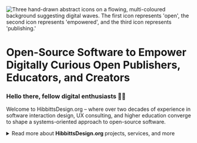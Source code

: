 <img src="https://github.com/user-attachments/assets/885d5aec-3a0f-40d6-bd52-55371dd4c1d7" alt="Three hand-drawn abstract icons on a flowing, multi-coloured background suggesting digital waves. The first icon represents 'open', the second icon represents 'empowered', and the third icon represents 'publishing.'" title="Image created by Jason Toal of Same Page Studio">

<h1>Open-Source Software to Empower Digitally Curious Open Publishers, Educators, and&nbsp;Creators</h1> 

### Hello there, fellow digital enthusiasts 👋🏼

Welcome to HibbittsDesign.org – where over two decades of experience in software interaction design, UX consulting, and higher education converge to shape a systems-oriented approach to open-source software.

<details>

<summary> Read more about <strong> HibbittsDesign.org </strong> projects, services, and more </summary>

## What’s happening these days?
### 💻 Docsify Projects (docsify.js.org)
A documentation-style platform for Markdown publishing that requires no Web server or build process, making it accessible to a broader audience.

#### Docsify Web App
- [Docsify-This.net](http://docsify-this.net/) for open publishers, educators, and those seeking a simple way to share publicly accessible Markdown content

  - Loadable configurations of popular LMS content styles for Docsify-This:
    - [Brightspace Config](http://load-brightspace.docsify-this.net)
    - [Canvas Config](http://load-canvas.docsify-this.net)
    - [Moodle Config](http://load-moodle.docsify-this.net)
    - [Sakai Config](http://load-sakai.docsify-this.net)

#### Docsify Starter Kits
- [Docsify Open Course Starter Kit](https://github.com/hibbitts-design/docsify-open-course-starter-kit) for course authors and facilitators

  - Example Open Course Starter Kit variations:
      - [Light/Dark Theme](https://github.com/hibbitts-design/demo-docsify-open-course-starter-kit-dark-mode-auto)
      - [Dark Theme](https://github.com/hibbitts-design/demo-docsify-open-course-starter-kit-dark)
      - [SFU-branded Colors Theme](https://github.com/hibbitts-design/demo-docsify-open-course-starter-kit-sfu)
      - [SFU-branded Colors Dual Visual Style Theme](https://github.com/hibbitts-design/demo-docsify-open-course-starter-kit-sfu-dual-visual-styling)

- [Docsify Open MultiCourse Starter Kit](https://github.com/hibbitts-design/docsify-open-multicourse-starter-kit) for course authors and facilitators managing multiple courses

- [Docsify Open Publishing Starter Kit](https://github.com/hibbitts-design/docsify-open-publishing-starter-kit) for open publishers and digital content creators

  - Example Open Publishing Starter Kit variations:
      - [Coverpage](https://github.com/hibbitts-design/demo-docsify-open-publishing-starter-kit-coverpage)
      - [Light/Dark Theme](https://github.com/hibbitts-design/demo-docsify-open-publishing-starter-kit-dark-mode-auto)
      - [Dark Theme](https://github.com/hibbitts-design/demo-docsify-open-publishing-starter-kit-dark)
      - [MultiLanguage](https://github.com/hibbitts-design/demo-docsify-open-publishing-starter-kit-multilanguage)

### 🛠 Grav CMS Projects (getgrav.org)
A highly customizable Markdown publishing platform, powered by the versatile Twig template language.

- [Grav Open Course Hub Skeleton](https://github.com/hibbitts-design/grav-skeleton-course-hub)
- [Grav Open MultiCourse Hub Skeleton](https://github.com/hibbitts-design/grav-skeleton-multicourse-hub)
- [Grav Open Publishing Space Skeleton](https://github.com/hibbitts-design/grav-skeleton-open-publishing-space)
- [Grav Learn2 with GitSync Skeleton](https://github.com/hibbitts-design/grav-skeleton-learn2-with-git-sync)

### ⚗️ Experimental Project Builds
These experimental builds test and showcase the latest improvements in [Docsify v5](https://docsify-preview-docsifyjs.vercel.app/) previews and [Grav 1.8 Beta](https://getgrav.org/blog/grav-18-beta-released) releases. These pre-release versions are under development, and your feedback is welcome!

#### Docsify v5 Demo Sites

- [Docsify-This.net v2 Demo](https://preview-v2.docsify-this.net/)
  
- [Docsify Open Course Starter Kit v2 Demo](https://hibbitts-design.github.io/preview-docsify-open-course-starter-kit-v2)

  - Example Open Course Starter Kit variations:
    - [SFU-branded Colors Theme Demo v2](https://hibbitts-design.github.io/preview-demo-docsify-open-course-starter-kit-sfu-v2)
    - [SFU-branded Colors Dark Theme Demo v2](https://hibbitts-design.github.io/preview-demo-docsify-open-course-starter-kit-sfu-dark-v2)
    - [SFU-branded Colors Light/Dark Theme Demo v2](https://hibbitts-design.github.io/preview-demo-docsify-open-course-starter-kit-sfu-dark-auto-v2)
    - [SFU-branded Colors Dual Visual Style Theme Demo v2](https://hibbitts-design.github.io/preview-demo-docsify-open-course-starter-kit-sfu-dual-visual-styling-v2) ([Canvas LMS Styling Embed](https://hibbitts-design.github.io/preview-demo-docsify-open-course-starter-kit-sfu-dual-visual-styling-v2/?embedded=true))

- [Docsify Open MultiCourse Starter Kit Demo v2](https://hibbitts-design.github.io/preview-docsify-open-multicourse-starter-kit-v2)
- [Docsify Open Publishing Starter Kit Demo v2](https://hibbitts-design.github.io/preview-docsify-open-publishing-starter-kit-v2)

  - Example Open Publishing Starter Kit variations:
    - [Coverpage with Light/Dark Theme Demo v2](https://hibbitts-design.github.io/preview-docsify-open-publishing-starter-kit-coverpage-dark-auto-v2)

#### Docsify v5 Starter Kits

- [Docsify Open Course Starter Kit v2](https://github.com/hibbitts-design/preview-docsify-open-course-starter-kit-v2)
- [Docsify Open MultiCourse Starter Kit v2](https://github.com/hibbitts-design/preview-docsify-open-multicourse-starter-kit-v2)
- [Docsify Open Publishing Starter Kit v2](https://github.com/hibbitts-design/preview-docsify-open-publishing-starter-kit-v2)
  
#### Grav 1.8 Demo Sites

- [Grav Open Course Hub Skeleton Demo](https://test.hibbittsdesign.org/grav-skeleton-course-hub-beta-1-8)
- [Grav Open MultiCourse Hub Skeleton Demo](https://test.hibbittsdesign.org/grav-skeleton-multicourse-hub-beta-1-8)
- [Grav Open Publishing Space Skeleton Demo](https://test.hibbittsdesign.org/grav-skeleton-open-publishing-beta-1-8)
- [Grav Learn2 with GitSync Skeleton Demo](https://test.hibbittsdesign.org/grav-skeleton-learn2-with-git-sync-beta-1-8/)

### 🛟 Online Course Design

To help teams and individual educators create better online experiences for their students, the [Canvas LMS site](https://canvas.sfu.ca/courses/69678) for my most recent highly successful offering of SFU CMPT-363 User Interface Design (which was redesigned as an online and more scalable variation of the traditional 3rd-year face-to-face course) remains public. The source content for this course, along with the previous two offerings, is also available at the [CMPT-363 Hub Standalone site](https://paulhibbitts.github.io/cmpt-363) built with the [Docsify Open MultiCourse Starter Kit](https://github.com/hibbitts-design/docsify-open-multicourse-starter-kit).

### 🙏🏼 Open Source Contributions

I also support several related open-source projects, including [Mastodon](https://www.patreon.com/mastodon), [Docsify](https://opencollective.com/docsify), [Docsify-Themeable](https://github.com/sponsors/jhildenbiddle) and [Grav CMS](https://opencollective.com/grav).

### ☕️ Informational Meetups

As someone who has benefited from informational interviews very early in his career, I welcome similar requests for coffee meetups in #YVR when my extensive experience in higher education instruction, the craft of interaction design and professional consulting practices can be of value.

### 🌱 Always learning, always designing, always building

[![GitHub Streak](https://github-readme-streak-stats-cyan-nine.vercel.app?user=paulhibbitts)](https://git.io/streak-stats)

## Services provided
To help increase adoption and help fund my open source work, I offer professional services related to my [Docsify](https://docsify.js.org/#/) and [Grav CMS](https://getgrav.org/) projects to help open publishers, educators and others leverage Markdown software and workflows more effectively. Services include consulting, premium support subscriptions, workshops, and custom development. Sound of interest? Send a note to [paul@hibbittsdesign.org](mailto:paul@hibbittsdesign.org).

## Supporting my projects

* Star one or more of my projects on GitHub⭐️
* Help spread the word about my projects on social media📢

Interested in financially supporting my open source work? I’d be honoured if you pledge the same funds to another open source project of your choice.

## Connect with me

<div style="margin-top: 14px;></div>
  <table style="border-collapse: collapse; border: none;">
  <tr>
    <td>
      <a href="https://mastodon.social/@hibbittsdesign"><img src="https://img.shields.io/static/v1?label=Mastodon&message=hibbittsdesign&color=blue&style=for-the-badge&logo=mastodon&logoColor=white" /></a>
    </td>
    <td>
      <a href="https://bsky.app/profile/hibbittsdesign.org"><img src="https://img.shields.io/static/v1?label=Bluesky&message=hibbittsdesign&color=blue&style=for-the-badge&logo=bluesky&logoColor=white" /></a>
    </td>
    <td>
      <a href="https://ca.linkedin.com/in/paulhibbitts/"><img src="https://img.shields.io/static/v1?label=LinkedIn&message=Paul%20Hibbitts&color=0072b1&style=for-the-badge&logo=linkedin&logoColor=white" /></a>
    </td>
 </tr>
</table>

</details>
